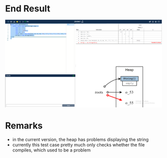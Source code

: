 # End Result
![img_1.png](img_1.png)

# Remarks
* in the current version, the heap has problems displaying the string
* currently this test case pretty much only checks whether the file compiles, which used to be a problem